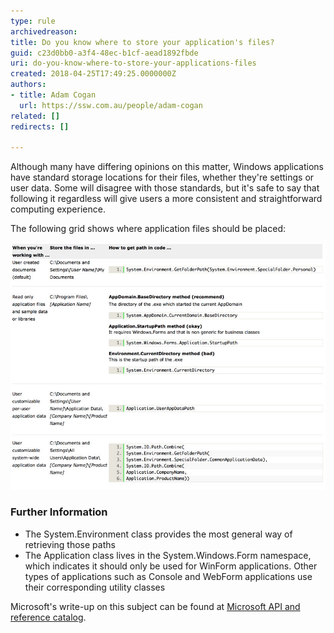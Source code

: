 ```yaml
---
type: rule
archivedreason: 
title: Do you know where to store your application's files?
guid: c23d0bb0-a3f4-48ec-b1cf-aead1892fbde
uri: do-you-know-where-to-store-your-applications-files
created: 2018-04-25T17:49:25.0000000Z
authors:
- title: Adam Cogan
  url: https://ssw.com.au/people/adam-cogan
related: []
redirects: []

---
```


Although many have differing opinions on this matter, Windows applications have standard storage locations for their files, whether they're settings or user data. Some will disagree with those standards, but it's safe to say that following it regardless will give users a more consistent and straightforward computing experience.

The following grid shows where application files should be placed:
<dl class="image"><dt><img src="store-files.jpg" alt="store-files.jpg"></dt> </dl>
<!--endintro-->



### Further Information


* The System.Environment class provides the most general way of retrieving those paths
* The Application class lives in the System.Windows.Form namespace, which indicates it should only be used for WinForm applications. Other types of applications such as Console and WebForm applications use their corresponding utility classes


Microsoft's write-up on this subject can be found at [Microsoft API and reference catalog](https://www.ssw.com.au/ssw/Redirect/Microsoft/MSDNFileSystem.htm).
